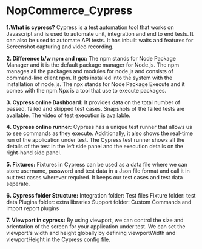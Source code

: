 # NopCommerce_Cypress

**1.What is cypress?**
Cypress is a test automation tool that works on Javascript and is used to automate unit, integration and end to end tests. It can also be used to automate API tests. It has inbuilt waits and features for Screenshot capturing and video recording.

**2. Difference b/w npm and npx:**
The npm stands for Node Package Manager and it is the default package manager for Node.js. The npm manages all the packages and modules for node.js and consists of command-line client npm. It gets installed into the system with the installation of node.js. The npx stands for Node Package Execute and it comes with the npm.Npx is a tool that use to execute packages.

**3. Cypress online Dashboard:** 
It provides data on the total number of passed, failed and skipped test cases. Snapshots of the failed tests are available. The video of test execution is available.

**4. Cypress online runner:**
Cypress has a unique test runner that allows us to see commands as they execute. Additionally, it also shows the real-time run of the application under test. The Cypress test runner shows all the details of the test in the left side panel and the execution details on the right-hand side panel.

**5. Fixtures:**
Fixtures in Cypress can be used as a data file where we can store username, password and test data in a Json file format and call it in out test cases wherever required. It keeps our test cases and test data seperate.

**6. Cypress folder Structure:**
Integration folder: Test files Fixture folder: test data Plugins folder: extra libraries Support folder: Custom Commands and import report plugins

**7. Viewport in cypress:**
By using viewport, we can control the size and orientation of the screen for your application under test. We can set the viewport's width and height globally by defining viewportWidth and viewportHeight in the Cypress config file.
